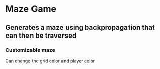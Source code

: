 # Maze Game

## Generates a maze using backpropagation that can then be traversed

### Customizable maze
Can change the grid color and player color
